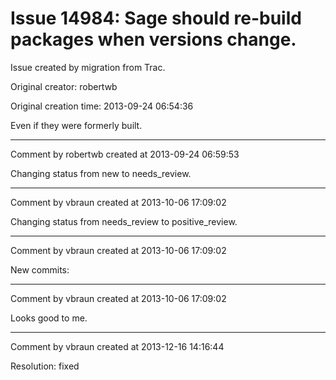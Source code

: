 # Issue 14984: Sage should re-build packages when versions change.

Issue created by migration from Trac.

Original creator: robertwb

Original creation time: 2013-09-24 06:54:36

Even if they were formerly built.


---

Comment by robertwb created at 2013-09-24 06:59:53

Changing status from new to needs_review.


---

Comment by vbraun created at 2013-10-06 17:09:02

Changing status from needs_review to positive_review.


---

Comment by vbraun created at 2013-10-06 17:09:02

New commits:


---

Comment by vbraun created at 2013-10-06 17:09:02

Looks good to me.


---

Comment by vbraun created at 2013-12-16 14:16:44

Resolution: fixed
